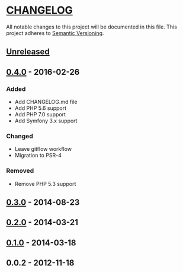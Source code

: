 # [CHANGELOG](http://keepachangelog.com/)
All notable changes to this project will be documented in this file.
This project adheres to [Semantic Versioning](http://semver.org/).

## [Unreleased][unreleased]

## [0.4.0] - 2016-02-26
### Added
- Add CHANGELOG.md file
- Add PHP 5.6 support
- Add PHP 7.0 support
- Add Symfony 3.x support

### Changed
- Leave gitflow workflow
- Migration to PSR-4

### Removed
- Remove PHP 5.3 support

## [0.3.0] - 2014-08-23

## [0.2.0] - 2014-03-21

## [0.1.0] - 2014-03-18

## 0.0.2 - 2012-11-18

[unreleased]: https://github.com/ajgarlag/AjglCsvBundle/compare/0.4.0...master
[0.4.0]: https://github.com/ajgarlag/AjglCsvBundle/compare/0.3.0...0.4.0
[0.3.0]: https://github.com/ajgarlag/AjglCsvBundle/compare/0.2.0...0.3.0
[0.2.0]: https://github.com/ajgarlag/AjglCsvBundle/compare/0.1.0...0.2.0
[0.1.0]: https://github.com/ajgarlag/AjglCsvBundle/compare/0.0.2...0.1.0

